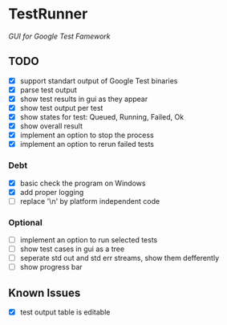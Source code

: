 # TestRunner
_GUI for Google Test Famework_

## TODO
 - [x] support standart output of Google Test binaries
  - [x] parse test output
  - [x] show test results in gui as they appear
  - [x] show test output per test
 - [x] show states for test: Queued, Running, Failed, Ok
 - [x] show overall result
 - [x] implement an option to stop the process
 - [x] implement an option to rerun failed tests

### Debt
 - [x] basic check the program on Windows
 - [x] add proper logging
 - [ ] replace '\n' by platform independent code

### Optional
 - [ ] implement an option to run selected tests
 - [ ] show test cases in gui as a tree
 - [ ] seperate std out and std err streams, show them defferently
 - [ ] show progress bar

## Known Issues
 - [x] test output table is editable

